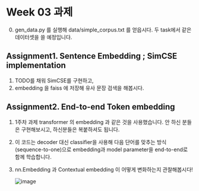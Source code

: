 

# Week 03 과제

0. gen_data.py 를 실행해 data/simple_corpus.txt 를 얻읍시다. 두 task에서 같은 데이터셋을 쓸 예정입니다.

## Assignment1. Sentence Embedding ; SimCSE implementation

1. TODO를 채워 SimCSE를 구현하고,
2. embedding 을 faiss 에 저장해 유사 문장 검색을 해봅시다.


## Assignment2. End-to-end Token embedding

1. 1주차 과제 transformer 의 embedding 과 같은 것을 사용했습니다.
안 하신 분들은 구현해보시고, 하신분들은 복붙하셔도 됩니다.
2. 이 코드는 decoder 대신 classifier을 사용해 다음 단어를 맞추는 방식 (sequence-to-one)으로 embedding과 model parameter을 end-to-end로 함께 학습합니다.
3. nn.Embedding 과 Contextual embedding 이 어떻게 변화하는지 관찰해봅시다!

   ![image](https://github.com/user-attachments/assets/3671bcb2-73c1-48f2-b9fa-b6c23f117325)
